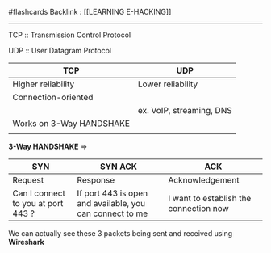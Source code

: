 #flashcards
Backlink : [[LEARNING E-HACKING]]

---

TCP :: Transmission Control Protocol
<!--SR:!2021-11-27,4,270-->
UDP :: User Datagram Protocol
<!--SR:!2021-11-26,3,250-->

| TCP                      | UDP                      |
| ------------------------ | ------------------------ |
| Higher reliability       | Lower reliability        |
| Connection-oriented      |                          |
|                          | ex. VoIP, streaming, DNS |
| Works on 3-Way HANDSHAKE |                          |
|                          |                          |

**3-Way HANDSHAKE** =>

| SYN                                | SYN ACK                                                  | ACK                                    |
| ---------------------------------- | -------------------------------------------------------- | -------------------------------------- |
| Request                            | Response                                                 | Acknowledgement                        |
| Can I connect to you at port 443 ? | If port 443 is open and available, you can connect to me | I want to establish the connection now | 

We can actually see these 3 packets being sent and received using **Wireshark**
